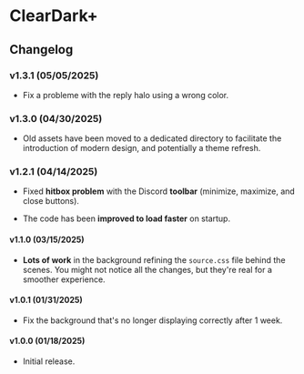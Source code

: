 # ClearDark+

## Changelog

### v1.3.1 (05/05/2025)

* Fix a probleme with the reply halo using a wrong color.

### v1.3.0 (04/30/2025)

* Old assets have been moved to a dedicated directory to facilitate the introduction of modern design, and potentially a theme refresh.

### v1.2.1 (04/14/2025)

* Fixed **hitbox problem** with the Discord **toolbar** (minimize, maximize, and close buttons).

* The code has been **improved to load faster** on startup.

#### v1.1.0 (03/15/2025)
* **Lots of work** in the background refining the `source.css` file behind the scenes. You might not notice all the changes, but they're real for a smoother experience.

#### v1.0.1 (01/31/2025)
* Fix the background that's no longer displaying correctly after 1 week.

#### v1.0.0 (01/18/2025)
* Initial release.
